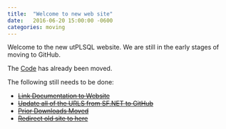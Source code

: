 ```yaml
---
title:  "Welcome to new web site"
date:   2016-06-20 15:00:00 -0600
categories: moving
---
```


Welcome to the new utPLSQL website.  We are still in the early stages of moving to GitHub.   

The [Code](https://github.com/utPLSQL/utPLSQL) has already been moved.

The following still needs to be done:

- ~~[Link Documentation to Website](https://github.com/utPLSQL/utPLSQL/issues/19)~~
- ~~[Update all of the URLS from SF.NET to GitHub](https://github.com/utPLSQL/utPLSQL/issues/4)~~
- ~~[Prior Downloads Moved](https://github.com/utPLSQL/utPLSQL/issues/20)~~
- ~~[Redirect old site to here](https://github.com/utPLSQL/utPLSQL/issues/3)~~


